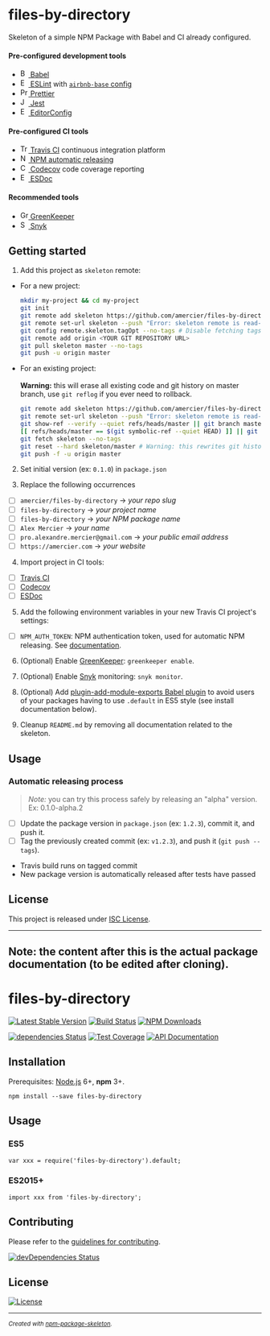 # files-by-directory

Skeleton of a simple NPM Package with Babel and CI already configured.

#### Pre-configured development tools

- [<img alt="Babel" src="https://babeljs.io/img/favicon.png" height="16"> Babel](https://babeljs.io/)
- [<img alt="ESLint" src="https://eslint.org/img/favicon.512x512.png" height="16"> ESLint](https://eslint.org/) with [`airbnb-base` config](https://www.npmjs.com/package/eslint-config-airbnb-base)
- [<img alt="Prettier" src="https://prettier.io/icon.png" height="16"> Prettier](https://prettier.io/)
- [<img alt="Jest" src="https://jestjs.io/img/favicon/favicon.ico" height="16"> Jest](https://jestjs.io/)
- [<img alt="EditorConfig" src="https://editorconfig.org/favicon.ico" height="16"> EditorConfig](https://editorconfig.org/)

#### Pre-configured CI tools

- [<img alt="Travis CI" src="https://cdn.travis-ci.org/images/favicon-076a22660830dc325cc8ed70e7146a59.png" height="16"> Travis CI](https://travis-ci.org/) continuous integration platform
- [<img alt="NPM" src="https://static.npmjs.com/da3ab40fb0861d15c83854c29f5f2962.png" height="16"> NPM automatic releasing](https://docs.travis-ci.com/user/deployment/npm)
- [<img alt="Codecov" src="https://codecov.io/static/favicons/favicon-16x16.png" height="16"> Codecov](https://codecov.io/) code coverage reporting
- [<img alt="ESDoc" src="https://esdoc.org/favicon.ico" height="16"> ESDoc](https://esdoc.org/)

#### Recommended tools

- [<img alt="GreenKeeper" src="https://greenkeeper.io/favicon-16x16.png" height="16"> GreenKeeper](https://greenkeeper.io/)
- [<img alt="Snyk" src="https://res.cloudinary.com/snyk/image/upload/favicon/favicon.ico" height="16"> Snyk](https://snyk.io/)

## Getting started

1. Add this project as `skeleton` remote:

- For a new project:
  ```sh
  mkdir my-project && cd my-project
  git init
  git remote add skeleton https://github.com/amercier/files-by-directory.git
  git remote set-url skeleton --push "Error: skeleton remote is read-only" # Disable pushing on skeleton
  git config remote.skeleton.tagOpt --no-tags # Disable fetching tags on skeleton
  git remote add origin <YOUR GIT REPOSITORY URL>
  git pull skeleton master --no-tags
  git push -u origin master
  ```
- For an existing project:<br>
  <br>
  **Warning:** this will erase all existing code and git
  history on master branch, use `git reflog` if you ever need to rollback.
  ```sh
  git remote add skeleton https://github.com/amercier/files-by-directory.git
  git remote set-url skeleton --push "Error: skeleton remote is read-only"
  git show-ref --verify --quiet refs/heads/master || git branch master # Create master branch if needed
  [[ refs/heads/master == $(git symbolic-ref --quiet HEAD) ]] || git checkout master # Switch to master branch
  git fetch skeleton --no-tags
  git reset --hard skeleton/master # Warning: this rewrites git history
  git push -f -u origin master
  ```

2. Set initial version (ex: `0.1.0`) in `package.json`

3. Replace the following occurrences

- [ ] `amercier/files-by-directory` → _your repo slug_
- [ ] `files-by-directory` → _your project name_
- [ ] `files-by-directory` → _your NPM package name_
- [ ] `Alex Mercier` → _your name_
- [ ] `pro.alexandre.mercier@gmail.com` → _your public email address_
- [ ] `https://amercier.com` → _your website_

4. Import project in CI tools:

- [ ] [Travis CI](https://travis-ci.org/)
- [ ] [Codecov](https://codecov.io/)
- [ ] [ESDoc](https://doc.esdoc.org/-/generate.html)

5. Add the following environment variables in your new Travis CI project's settings:

- [ ] `NPM_AUTH_TOKEN`: NPM authentication token, used for automatic NPM releasing. See [documentation](https://docs.travis-ci.com/user/deployment/npm).

6. (Optional) Enable [GreenKeeper](https://greenkeeper.io/): `greenkeeper enable`.

7. (Optional) Enable [Snyk](https://snyk.io/) monitoring: `snyk monitor`.

8. (Optional) Add [plugin-add-module-exports Babel plugin](https://www.npmjs.com/package/babel-plugin-add-module-exports) to avoid users of your packages having to use `.default` in ES5 style (see install documentation below).

9. Cleanup `README.md` by removing all documentation related to the skeleton.

## Usage

### Automatic releasing process

> _Note:_ you can try this process safely by releasing an "alpha" version. Ex: 0.1.0-alpha.2

- [ ] Update the package version in `package.json` (ex: `1.2.3`), commit it, and push it.
- [ ] Tag the previously created commit (ex: `v1.2.3`), and push it (`git push --tags`).
- Travis build runs on tagged commit
- New package version is automatically released after tests have passed

## License

This project is released under [ISC License](LICENSE.md).

---

## **Note:** the content after this is the actual package documentation (to be edited after cloning).

# files-by-directory

[![Latest Stable Version](https://img.shields.io/npm/v/files-by-directory.svg)](https://www.npmjs.com/package/files-by-directory)
[![Build Status](https://img.shields.io/travis/amercier/files-by-directory/master.svg)](https://travis-ci.org/amercier/files-by-directory)
[![NPM Downloads](https://img.shields.io/npm/dm/files-by-directory.svg)](https://www.npmjs.com/package/files-by-directory)

[![dependencies Status](https://david-dm.org/amercier/files-by-directory/status.svg)](https://david-dm.org/amercier/files-by-directory)
[![Test Coverage](https://img.shields.io/codecov/c/github/amercier/files-by-directory/master.svg)](https://codecov.io/github/amercier/files-by-directory?branch=master)
[![API Documentation](https://doc.esdoc.org/github.com/amercier/files-by-directory/badge.svg)](https://doc.esdoc.org/github.com/amercier/files-by-directory/)

## Installation

Prerequisites: [Node.js](https://nodejs.org/) 6+, **npm** 3+.

    npm install --save files-by-directory

## Usage

### ES5

    var xxx = require('files-by-directory').default;

### ES2015+

    import xxx from 'files-by-directory';

## Contributing

Please refer to the [guidelines for contributing](./CONTRIBUTING.md).

[![devDependencies Status](https://david-dm.org/amercier/files-by-directory/dev-status.svg)](https://david-dm.org/amercier/files-by-directory?type=dev)

## License

[![License](https://img.shields.io/npm/l/files-by-directory.svg)](LICENSE.md)

---

<sup>_Created with [npm-p&#97;ckage-skeleton](https://github.com/amercier/files-by-directory)._</sup>
